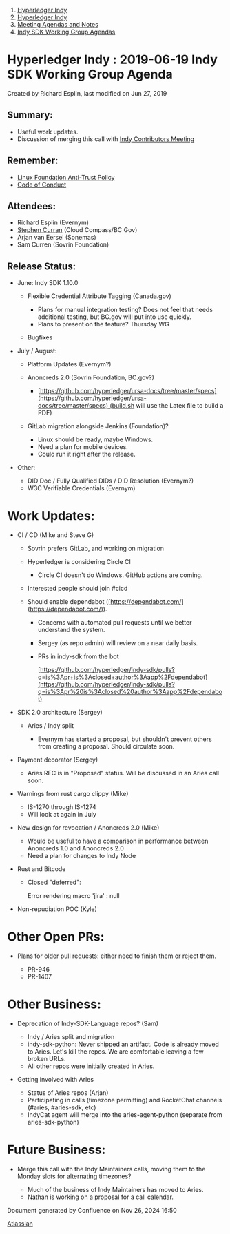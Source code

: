 1. [Hyperledger Indy](index.html)
2. [Hyperledger Indy](Hyperledger-Indy_19464194.html)
3. [Meeting Agendas and Notes](Meeting-Agendas-and-Notes_19464715.html)
4. [Indy SDK Working Group Agendas](Indy-SDK-Working-Group-Agendas_19464232.html)

# Hyperledger Indy : 2019-06-19 Indy SDK Working Group Agenda

Created by Richard Esplin, last modified on Jun 27, 2019

## Summary:

- Useful work updates.
- Discussion of merging this call with [Indy Contributors Meeting](Indy-Contributors-Meeting_19464913.html)

## Remember:

- [Linux Foundation Anti-Trust Policy](2019-06-19-Indy-SDK-Working-Group-Agenda_19464283.html)
- [Code of Conduct](https://lf-hyperledger.atlassian.net/wiki/spaces/events/pages/21791172/Diversity+and+Code+of+Conduct)

## Attendees:

- Richard Esplin (Evernym)
- [Stephen Curran](https://lf-hyperledger.atlassian.net/wiki/people/557058:d676f135-ecd6-465b-b7eb-f87976bf4569?ref=confluence) (Cloud Compass/BC Gov)
- Arjan van Eersel (Sonemas)
- Sam Curren (Sovrin Foundation)

## Release Status:

- June: Indy SDK 1.10.0
  
  - Flexible Credential Attribute Tagging (Canada.gov)
    
    - Plans for manual integration testing? Does not feel that needs additional testing, but BC.gov will put into use quickly.
    - Plans to present on the feature? Thursday WG
  - Bugfixes
- July / August:
  
  - Platform Updates (Evernym?)
  - Anoncreds 2.0 (Sovrin Foundation, BC.gov?)
    
    - [https://github.com/hyperledger/ursa-docs/tree/master/specs](https://github.com/hyperledger/ursa-docs/tree/master/specs) (build.sh will use the Latex file to build a PDF)
  - GitLab migration alongside Jenkins (Foundation)?
    
    - Linux should be ready, maybe Windows.
    - Need a plan for mobile devices.
    - Could run it right after the release.
- Other:
  
  - DID Doc / Fully Qualified DIDs / DID Resolution (Evernym?)
  - W3C Verifiable Credentials (Evernym)

# Work Updates:

- CI / CD (Mike and Steve G)
  
  - Sovrin prefers GitLab, and working on migration
  - Hyperledger is considering Circle CI
    
    - Circle CI doesn't do Windows. GitHub actions are coming.
  - Interested people should join #cicd
  - Should enable dependabot ([https://dependabot.com/](https://dependabot.com/)).
    
    - Concerns with automated pull requests until we better understand the system.
    - Sergey (as repo admin) will review on a near daily basis.
    - PRs in indy-sdk from the bot
      
      [https://github.com/hyperledger/indy-sdk/pulls?q=is%3Apr+is%3Aclosed+author%3Aapp%2Fdependabot](https://github.com/hyperledger/indy-sdk/pulls?q=is%3Apr%20is%3Aclosed%20author%3Aapp%2Fdependabot)
- SDK 2.0 architecture (Sergey)
  
  - Aries / Indy split
    
    - Evernym has started a proposal, but shouldn't prevent others from creating a proposal. Should circulate soon.
- Payment decorator (Sergey)
  
  - Aries RFC is in "Proposed" status. Will be discussed in an Aries call soon.
- Warnings from rust cargo clippy (Mike)
  
  - IS-1270 through IS-1274
  - Will look at again in July
- New design for revocation / Anoncreds 2.0 (Mike)
  
  - Would be useful to have a comparison in performance between Anoncreds 1.0 and Anoncreds 2.0
  - Need a plan for changes to Indy Node
- Rust and Bitcode
  
  - Closed "deferred": 
    
    Error rendering macro 'jira' : null
- Non-repudiation POC (Kyle)

# Other Open PRs:

- Plans for older pull requests: either need to finish them or reject them.
  
  - PR-946
  - PR-1407

# Other Business:

- Deprecation of Indy-SDK-Language repos? (Sam)
  
  - Indy / Aries split and migration
  - indy-sdk-python: Never shipped an artifact. Code is already moved to Aries. Let's kill the repos. We are comfortable leaving a few broken URLs.
  - All other repos were initially created in Aries.
- Getting involved with Aries
  
  - Status of Aries repos (Arjan)
  - Participating in calls (timezone permitting) and RocketChat channels (#aries, #aries-sdk, etc)
  - IndyCat agent will merge into the aries-agent-python (separate from aries-sdk-python)

# Future Business:

- Merge this call with the Indy Maintainers calls, moving them to the Monday slots for alternating timezones?
  
  - Much of the business of Indy Maintainers has moved to Aries.
  - Nathan is working on a proposal for a call calendar.

Document generated by Confluence on Nov 26, 2024 16:50

[Atlassian](http://www.atlassian.com/)
